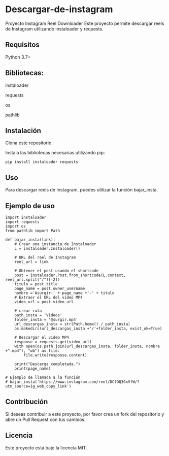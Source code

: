 # Descargar-de-instagram
Proyecto Instagram Reel Downloader Este proyecto permite descargar reels de Instagram utilizando instaloader y requests.
## Requisitos
Python 3.7+

## Bibliotecas:

instaloader

requests

os

pathlib

## Instalación
Clona este repositorio.

Instala las bibliotecas necesarias utilizando pip:
```
pip install instaloader requests
```
## Uso
Para descargar reels de Instagram, puedes utilizar la función bajar_insta.

## Ejemplo de uso
```
import instaloader
import requests
import os
from pathlib import Path

def bajar_insta(link):
    # Crear una instancia de Instaloader
    L = instaloader.Instaloader()

    # URL del reel de Instagram
    reel_url = link

    # Obtener el post usando el shortcode
    post = instaloader.Post.from_shortcode(L.context, reel_url.split("/")[-2])
    titulo = post.title
    page_name = post.owner_username
    nombre ='Asurgir-' + page_name +'-' + titulo 
    # Extraer el URL del video MP4
    video_url = post.video_url

    # crear ruta
    path_insta = 'Videos'
    folder_insta = '@surgir.mp4'
    url_descargas_insta = str(Path.home() / path_insta)
    os.makedirs(url_descargas_insta +'/'+folder_insta, exist_ok=True)

    # Descargar el video MP4
    response = requests.get(video_url)
    with open(os.path.join(url_descargas_insta, folder_insta, nombre +".mp4"), "wb") as file:
        file.write(response.content)

    print("Descarga completada.")
    print(page_name)

# Ejemplo de llamada a la función
# bajar_insta('https://www.instagram.com/reel/DCfOQ3GxVfW/?utm_source=ig_web_copy_link')
```
## Contribución
Si deseas contribuir a este proyecto, por favor crea un fork del repositorio y abre un Pull Request con tus cambios.

## Licencia
Este proyecto está bajo la licencia MIT.
